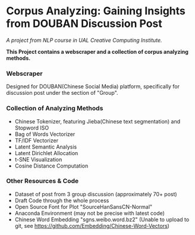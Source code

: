 # Corpus Analyzing: Gaining Insights from DOUBAN Discussion Post

*A project from NLP course in UAL Creative Computing Institute.*

**This Project contains a webscraper and a collection of corpus analyzing methods.**

### Webscraper
Designed for DOUBAN(Chinese Social Media) platform, specifically for discussion post under the section of "Group".

### Collection of Analyzing Methods
- Chinese Tokenizer, featuring Jieba(Chinese text segmentation) and Stopword ISO
- Bag of Words Vectorizer
- TF/IDF Vectorizer
- Latent Semantic Analysis
- Latent Dirichlet Allocation
- t-SNE Visualization
- Cosine Distance Computation

### Other Resources & Code
- Dataset of post from 3 group discussion (approximately 70+ post)
- Draft Code through the whole process
- Open Source Font for Plot "SourceHanSansCN-Normal"
- Anaconda Environment (may not be precise with latest code)
- Chinese Word Embedding "sgns.weibo.word.bz2" (Unable to upload to git, see https://github.com/Embedding/Chinese-Word-Vectors)
